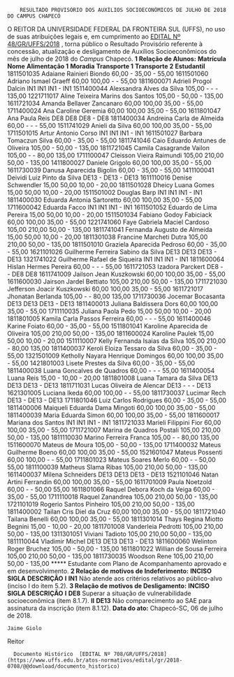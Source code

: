         RESULTADO PROVISÓRIO DOS AUXÍLIOS SOCIOECONÔMICOS DE JULHO DE 2018 DO CAMPUS CHAPECÓ  

 O REITOR DA UNIVERSIDADE FEDERAL DA FRONTEIRA SUL (UFFS), no uso de suas atribuições legais e, em cumprimento ao [EDITAL Nº 48/GR/UFFS/2018](https://www.uffs.edu.br/atos-normativos/edital/gr/2018-0048)  , torna público o Resultado Provisório referente à concessão, atualização e desligamento de Auxílios Socioeconômicos do mês de julho de 2018 do *Campus* Chapecó.  **1 Relação de Alunos:**      **Matrícula**    **Nome**    **Alimentação 1**    **Moradia**    **Transporte 1**    **Transporte 2**    **Estudantil**      1811501035   Adaiane Rainieri Biondo   60,00   -   35,00   -   55,00     1611501060   Adriano Ismael Graeff   60,00   100,00   -   -   55,00     1811600071   Adrieli Progol Dalcin   IN1   IN1   IN1   -   IN1     1511400044   Alexsandra Alves da Silva   105,00   -   -   -   135,00     1221711017   Aline Teixeira Marins dos Santos   105,00   -   50,00   -   135,00     1611721034   Amanda Bellaver Zancanaro   60,00   100,00   35,00   -   55,00     1711400024   Ana Caroline Geremia   60,00   100,00   35,00   -   55,00     1611801047   Ana Paula Reis   DE8   DE8   DE8   -   DE8     1811400034   Andreina Carla de Almeida   60,00   -   -   -   55,00     1511741029   Anieli da Silva   60,00   100,00   35,00   -   55,00     1711501015   Artur Antonio Corso   IN1   IN1   IN1   -   IN1     1611501027   Barbara Tomaczun Silva   60,00   -   35,00   -   55,00     1811741046   Caio Eduardo Antunes de Oliveira   105,00   -   50,00   -   135,00     1811721045   Camila Casagrande Vailon   105,00   -   -   80,00   135,00     1711100047   Cleisson Vieira Raimundi   105,00   210,00   50,00   -   135,00     1411800027   Daniele Grigolo   60,00   100,00   35,00   -   55,00     1611730039   Danusa Aparecida Bigolin   60,00   -   35,00   -   55,00     1411100041   Deividi Luiz Pinto da Silva   DE13   -   DE13   -   DE13     1611110016   Denise Schwendler   15,00   50,00   10,00   -   20,00     1811501028   Dheicy Luana Gomes   15,00   50,00   10,00   -   20,00     1511501002   Douglas Barp   IN1   IN1   IN1   -   IN1     1811400030   Eduarda Antonia Sartoretto   60,00   100,00   35,00   -   55,00     1711600042   Eduarda Facco   IN1   IN1   IN1   -   IN1     1611501052   Eduardo de Lima Pereira   15,00   50,00   10,00   -   20,00     1511501034   Fabiano Godoy Fabiciack   60,00   100,00   35,00   -   55,00     1221741060   Faye Gabriela Maciel Cardoso   105,00   210,00   50,00   -   135,00     1811741041   Fernanda Augusto de Almeida   15,00   50,00   10,00   -   20,00     1811301038   Francine Marcheti Dutra   105,00   210,00   50,00   -   135,00     1811501010   Graziela Aparecida Pedroso   60,00   -   35,00   -   55,00     1621101026   Guilherme Ferreira Sabino da Silva   DE13   DE13   DE13   -   DE13     1321741022   Guilherme Rafael de Siqueira   IN1   IN1   IN1   -   IN1     1811600064   Hislan Hermes Pereira   60,00   -   -   -   55,00     1611721053   Izadora Parckert   DE8   -   -   DE8   DE8     1611741009   Jailson Jean Kuszkowski   60,00   100,00   35,00   -   55,00     1611600030   Jairson Jardel Bettiato   105,00   210,00   50,00   -   135,00     1711721030   Jefferson Joacir Kuszkowski   60,00   100,00   35,00   -   55,00     1611721017   Jhonatan Berlanda   105,00   -   -   80,00   135,00     1711730036   Jocemar Bocasanta   DE13   DE13   DE13   -   DE13     1811400013   Juliana Baldissera Dors   60,00   100,00   35,00   -   55,00     1711110035   Juliana Paola Pedo   15,00   50,00   10,00   -   20,00     1811801005   Kamila Carla Passos Ferreira   60,00   -   -   -   55,00     1611400046   Karine Foiato   60,00   -   35,00   -   55,00     1511801041   Karoline Aparecida de Oliveira   105,00   210,00   50,00   -   135,00     1811600024   Karoline Paulek   15,00   50,00   10,00   -   20,00     1511110007   Kelly Fernanda Isaias da Silva   105,00   210,00   -   80,00   135,00     1811400037   Keroli Eloiza Tessaro da Silva   60,00   -   35,00   -   55,00     1321501009   Ketholly Nayara Henrique Domingos   60,00   100,00   35,00   -   55,00     1421801003   Lisete Prestes da Silva   60,00   -   35,00   -   55,00     1811400038   Luana Goncalves de Quadros   60,00   -   -   -   55,00     1611400054   Luana Reis   15,00   -   10,00   -   20,00     1811801008   Luana Tamara da Silva   DE13   DE13   DE13   -   DE13     1811711031   Lucas Oliveira de Alencar   DE13   -   -   -   DE13     1621301005   Luciana Ikeda   60,00   100,00   -   -   55,00     1811730037   Lucimar Rech   DE13   -   DE13   -   DE13     1711801046   Luiz Carlos Rodrigues   60,00   -   35,00   -   55,00     1811400006   Maiqueli Eduarda Dama Mingoti   60,00   100,00   35,00   -   55,00     1811400039   Maria Eduarda Simon   60,00   100,00   35,00   -   55,00     1811600017   Mariana dos Santos   IN1   IN1   IN1   -   IN1     1811721033   Marieli Filippini Fior   60,00   100,00   35,00   -   55,00     1711721007   Marina de Quadros Postali   105,00   210,00   50,00   -   135,00     1811110030   Marino Ferreira Franca   105,00   -   -   80,00   135,00     1511600070   Mateus de Moura   105,00   -   50,00   -   135,00     1711400032   Mateus Guilherme Boeno   60,00   100,00   35,00   -   55,00     1521601047   Mateus Possenti   60,00   100,00   -   -   55,00     1711801023   Mateus Soares Merlo   60,00   -   -   50,00   55,00     1811100039   Matheus Slama Ribas   105,00   210,00   50,00   -   135,00     1611400037   Milena Schneiders   DE13   DE13   DE13   -   DE13     1521101046   Natan Artini Ferrandin   60,00   100,00   35,00   -   55,00     1611701009   Paula Noetzold   60,00   -   -   50,00   55,00     1611801066   Raquel Debora Koch da Veiga   60,00   -   35,00   -   55,00     1711110018   Raquel Zanandrea   105,00   210,00   50,00   -   135,00     1721101019   Rogerio Santos Pinheiro   105,00   210,00   50,00   -   135,00     1811400002   Tailan Cris Diel da Cruz   60,00   100,00   35,00   -   55,00     1811721040   Tailana Benelli   60,00   100,00   35,00   -   55,00     1811301014   Thays Regina Miotto Begnini   15,00   -   10,00   -   20,00     1811701008   Vanderleia Pedrotti   105,00   210,00   50,00   -   135,00     1311301051   Viviani Tadioto   105,00   210,00   50,00   -   135,00     1811110044   Vladimir Michel   DE13   DE13   DE13   -   DE13     1811600060   Welinton Roger Bruchez   105,00   -   50,00   -   135,00     1611801022   Willian de Sousa Ferreira   105,00   210,00   50,00   -   135,00     1811730035   Woodson Rene   105,00   210,00   50,00   -   135,00     ***** Estudante com Plano de Acompanhamento aprovado e em desenvolvimento.  **2 Relação de motivos de Indeferimento:**      **INCISO**    **SIGLA**    **DESCRIÇÃO**      **I**    **IN1**    Não atende aos critérios relativos ao público-alvo (inciso I do item 5.2).      **3 Relação de motivos de Desligamento:**      **INCISO**    **SIGLA**    **DESCRIÇÃO**      **I**    **DE8**    Superar a situação de vulnerabilidade socioeconômica (item 8.1.7).     **II**    **DE13**    Não comparecimento ao SAE para assinatura da inscrição (item 8.1.12).          **Data do ato:** Chapecó-SC, 06 de julho de 2018.   
 

    Jaime Giolo   
 Reitor 

      Documento Histórico  [EDITAL Nº 708/GR/UFFS/2018](https://www.uffs.edu.br/atos-normativos/edital/gr/2018-0708/@@download/documento_historico)     
      